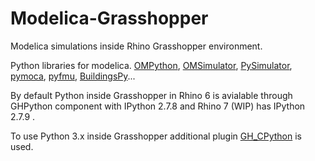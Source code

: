 # Modelica-Grasshopper
Modelica simulations inside Rhino Grasshopper environment.

Python libraries for modelica.
[OMPython](https://github.com/OpenModelica/OMPython), [OMSimulator](https://github.com/OpenModelica/OMSimulator), [PySimulator](https://github.com/PySimulator/PySimulator), [pymoca](https://github.com/pymoca/pymoca), [pyfmu](https://github.com/INTO-CPS-Association/pyfmu), [BuildingsPy](https://github.com/lbl-srg/BuildingsPy)...

By default Python inside Grasshopper in Rhino 6 is avialable through GHPython component with IPython 2.7.8 and Rhino 7 (WIP) has IPython 2.7.9 .

To use Python 3.x inside Grasshopper additional plugin [GH_CPython](https://www.food4rhino.com/app/ghcpython) is used. 
